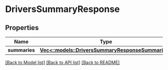 # DriversSummaryResponse

## Properties
Name | Type | Description | Notes
------------ | ------------- | ------------- | -------------
**summaries** | [**Vec<::models::DriversSummaryResponseSummaries>**](DriversSummaryResponse_Summaries.md) |  | [optional] 

[[Back to Model list]](../README.md#documentation-for-models) [[Back to API list]](../README.md#documentation-for-api-endpoints) [[Back to README]](../README.md)



